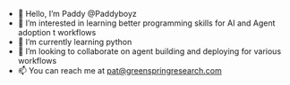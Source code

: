 - 👋 Hello, I’m Paddy @Paddyboyz
- 👀 I’m interested in learning better programming skills for AI and Agent adoption t workflows
- 🌱 I’m currently learning python
- 💞️ I’m looking to collaborate on agent building and deploying for various workflows
- 📫 You can reach me at pat@greenspringresearch.com


